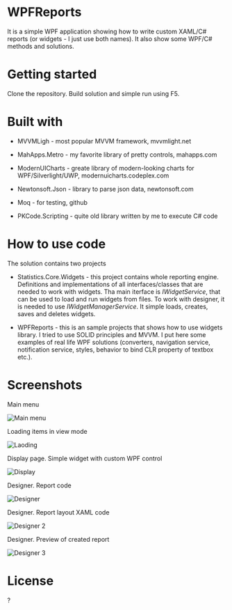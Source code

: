 # WPFReports
It is a simple WPF application showing how to write custom XAML/C# reports (or widgets - I just use both names). It also show some WPF/C# methods and solutions.


# Getting started
Clone the repository. Build solution and simple run using F5.


# Built with
* MVVMLigh - most popular MVVM framework, mvvmlight.net

* MahApps.Metro - my favorite library of pretty controls, mahapps.com

* ModernUICharts - greate library of modern-looking charts for WPF/Silverlight/UWP, modernuicharts.codeplex.com

* Newtonsoft.Json - library to parse json data, newtonsoft.com

* Moq - for testing, github

* PKCode.Scripting - quite old library written by me to execute C# code


# How to use code
The solution contains two projects

* Statistics.Core.Widgets - this project contains whole reporting engine. Definitions and implementations of all interfaces/classes that are needed to work with widgets. Tha main iterface is _IWidgetService_, that can be used to load and run widgets from files. To work with designer, it is needed to use _IWidgetManagerService_. It simple loads, creates, saves and deletes widgets.

* WPFReports - this is an sample projects that shows how to use widgets library. I tried to use SOLID principles and MVVM. I put here some examples of real life WPF solutions (converters, navigation service, notification service, styles, behavior to bind CLR property of textbox etc.).

# Screenshots
Main menu

![Main menu](https://github.com/darthmaure/WPFReports/blob/master/src/Images/MainMenu.PNG "Main menu")

Loading items in view mode

![Laoding](https://github.com/darthmaure/WPFReports/blob/master/src/Images/LoadingItems.PNG "Loading items in view mode")

Display page. Simple widget with custom WPF control

![Display](https://github.com/darthmaure/WPFReports/blob/master/src/Images/Display.PNG "Display page. Simple widget with custom WPF control")

Designer. Report code

![Designer](https://github.com/darthmaure/WPFReports/blob/master/src/Images/DesignerCode.PNG "Designer. Report code")

Designer. Report layout XAML code

![Designer 2](https://github.com/darthmaure/WPFReports/blob/master/src/Images/DesignerLayout.PNG "Designer. Report layout XAML code")

Designer. Preview of created report

![Designer 3](https://github.com/darthmaure/WPFReports/blob/master/src/Images/DesignerPreview.PNG "Designer. Preview of created report")


# License
?
